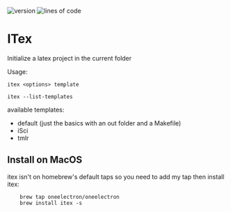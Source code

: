 ![version](https://img.shields.io/github/v/tag/oneelectron/itex)
![lines of code](https://img.shields.io/tokei/lines/github.com/oneelectron/itex)
# ITex

Initialize a latex project in the current folder

Usage:
```
itex <options> template

itex --list-templates
```

available templates:
- default (just the basics with an out folder and a Makefile)
- iSci
- tmlr

## Install on MacOS
itex isn't on homebrew's default taps so you need to add my tap then install itex:
```
    brew tap oneelectron/oneelectron
    brew install itex -s
```

